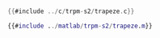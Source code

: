 # 

<div class="tabbed-blocks">


```c
{{#include ../c/trpm-s2/trapeze.c}}
```

```matlab
{{#include ../matlab/trpm-s2/trapeze.m}}
```

</div>
